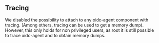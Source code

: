 ## Tracing
We disabled the possibility to attach to any oidc-agent component with tracing.
(Among others, tracing can be used to get a memory dump). However, this only holds for non privileged users, as root it is still possible to trace oidc-agent and to obtain memory dumps.


